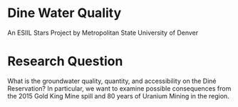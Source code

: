 # Dine Water Quality
An ESIIL Stars Project by Metropolitan State University of Denver
# Research Question
What is the groundwater quality, quantity, and accessibility on the Diné Reservation?
In particular, we want to examine possible consequences from the 2015 Gold King Mine spill
and 80 years of Uranium Mining in the region.

